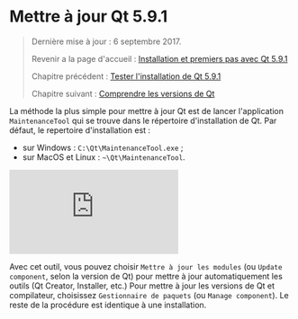 # Mettre à jour Qt 5.9.1

> Dernière mise à jour : 6 septembre 2017.
>
> Revenir a la page d'accueil : [Installation et premiers pas avec Qt 5.9.1](index.md)
>
> Chapitre précédent : [Tester l'installation de Qt 5.9.1](test.md)
>
> Chapitre suivant : [Comprendre les versions de Qt](version.md)

La méthode la plus simple pour mettre à jour Qt est de lancer l'application `MaintenanceTool` 
qui se trouve dans le répertoire d'installation de Qt. Par défaut, le repertoire d'installation est :

- sur Windows : `C:\Qt\MaintenanceTool.exe` ;
- sur MacOS et Linux : `~\Qt\MaintenanceTool`.

![Mettre à jour Qt](http://guillaume.belz.free.fr/lib/exe/fetch.php?cache=&media=install_22.png)

Avec cet outil, vous pouvez choisir `Mettre à jour les modules` (ou `Update component`, selon la 
version de Qt) pour mettre à jour automatiquement les outils (Qt Creator, Installer, etc.) Pour mettre 
à jour les versions de Qt et compilateur, choisissez `Gestionnaire de paquets` (ou `Manage component`). 
Le reste de la procédure est identique à une installation.
